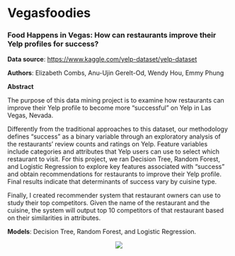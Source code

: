# Vegasfoodies
### Food Happens in Vegas: How can restaurants improve their Yelp profiles for success?

**Data source**: https://www.kaggle.com/yelp-dataset/yelp-dataset

**Authors**: Elizabeth Combs, Anu-Ujin Gerelt-Od, Wendy Hou, Emmy Phung

**Abstract**

The purpose of this data mining project is to examine how restaurants can improve their Yelp profile to become more “successful” on Yelp in Las Vegas, Nevada. 

Differently from the traditional approaches to this dataset, our methodology defines “success” as a binary variable through an exploratory analysis of the restaurants’ review counts and ratings on Yelp. Feature variables include categories and attributes that Yelp users can use to select which restaurant to visit. For this project, we ran Decision Tree, Random Forest, and Logistic Regression to explore key features associated with “success” and obtain recommendations for restaurants to improve their Yelp profile. Final results indicate that determinants of success vary by cuisine type.

Finally, I created recommender system that restaurant owners can use to study their top competitors. Given the name of the restaurant and the cuisine, the system will output top 10 competitors of that restaurant based on their similarities in attributes.

**Models**: Decision Tree, Random Forest, and Logistic Regression.

<center><img src="https://github.com/Emmyphung/portfolio/blob/master/images/Vegas_foodies.png"/></center>
